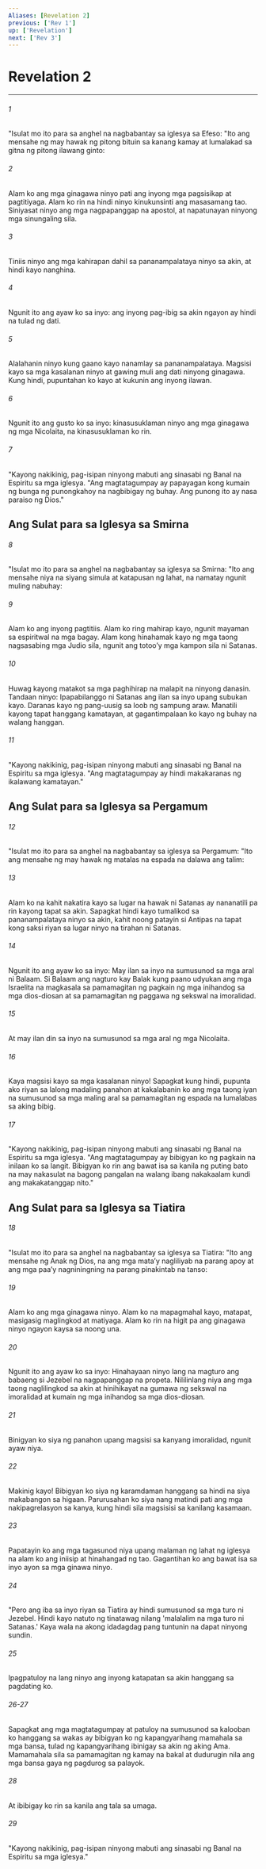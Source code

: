 ```yaml
---
Aliases: [Revelation 2]
previous: ['Rev 1']
up: ['Revelation']
next: ['Rev 3']
---
```

# Revelation 2

***

###### 1
"Isulat mo ito para sa anghel na nagbabantay sa iglesya sa Efeso: "Ito ang mensahe ng may hawak ng pitong bituin sa kanang kamay at lumalakad sa gitna ng pitong ilawang ginto: 

###### 2
Alam ko ang mga ginagawa ninyo pati ang inyong mga pagsisikap at pagtitiyaga. Alam ko rin na hindi ninyo kinukunsinti ang masasamang tao. Siniyasat ninyo ang mga nagpapanggap na apostol, at napatunayan ninyong mga sinungaling sila. 

###### 3
Tiniis ninyo ang mga kahirapan dahil sa pananampalataya ninyo sa akin, at hindi kayo nanghina. 

###### 4
Ngunit ito ang ayaw ko sa inyo: ang inyong pag-ibig sa akin ngayon ay hindi na tulad ng dati. 

###### 5
Alalahanin ninyo kung gaano kayo nanamlay sa pananampalataya. Magsisi kayo sa mga kasalanan ninyo at gawing muli ang dati ninyong ginagawa. Kung hindi, pupuntahan ko kayo at kukunin ang inyong ilawan. 

###### 6
Ngunit ito ang gusto ko sa inyo: kinasusuklaman ninyo ang mga ginagawa ng mga Nicolaita, na kinasusuklaman ko rin. 

###### 7
"Kayong nakikinig, pag-isipan ninyong mabuti ang sinasabi ng Banal na Espiritu sa mga iglesya. "Ang magtatagumpay ay papayagan kong kumain ng bunga ng punongkahoy na nagbibigay ng buhay. Ang punong ito ay nasa paraiso ng Dios." 

## Ang Sulat para sa Iglesya sa Smirna 

###### 8
"Isulat mo ito para sa anghel na nagbabantay sa iglesya sa Smirna: "Ito ang mensahe niya na siyang simula at katapusan ng lahat, na namatay ngunit muling nabuhay: 

###### 9
Alam ko ang inyong pagtitiis. Alam ko ring mahirap kayo, ngunit mayaman sa espiritwal na mga bagay. Alam kong hinahamak kayo ng mga taong nagsasabing mga Judio sila, ngunit ang totooʼy mga kampon sila ni Satanas. 

###### 10
Huwag kayong matakot sa mga paghihirap na malapit na ninyong danasin. Tandaan ninyo: Ipapabilanggo ni Satanas ang ilan sa inyo upang subukan kayo. Daranas kayo ng pang-uusig sa loob ng sampung araw. Manatili kayong tapat hanggang kamatayan, at gagantimpalaan ko kayo ng buhay na walang hanggan. 

###### 11
"Kayong nakikinig, pag-isipan ninyong mabuti ang sinasabi ng Banal na Espiritu sa mga iglesya. "Ang magtatagumpay ay hindi makakaranas ng ikalawang kamatayan." 

## Ang Sulat para sa Iglesya sa Pergamum 

###### 12
"Isulat mo ito para sa anghel na nagbabantay sa iglesya sa Pergamum: "Ito ang mensahe ng may hawak ng matalas na espada na dalawa ang talim: 

###### 13
Alam ko na kahit nakatira kayo sa lugar na hawak ni Satanas ay nananatili pa rin kayong tapat sa akin. Sapagkat hindi kayo tumalikod sa pananampalataya ninyo sa akin, kahit noong patayin si Antipas na tapat kong saksi riyan sa lugar ninyo na tirahan ni Satanas. 

###### 14
Ngunit ito ang ayaw ko sa inyo: May ilan sa inyo na sumusunod sa mga aral ni Balaam. Si Balaam ang nagturo kay Balak kung paano udyukan ang mga Israelita na magkasala sa pamamagitan ng pagkain ng mga inihandog sa mga dios-diosan at sa pamamagitan ng paggawa ng sekswal na imoralidad. 

###### 15
At may ilan din sa inyo na sumusunod sa mga aral ng mga Nicolaita. 

###### 16
Kaya magsisi kayo sa mga kasalanan ninyo! Sapagkat kung hindi, pupunta ako riyan sa lalong madaling panahon at kakalabanin ko ang mga taong iyan na sumusunod sa mga maling aral sa pamamagitan ng espada na lumalabas sa aking bibig. 

###### 17
"Kayong nakikinig, pag-isipan ninyong mabuti ang sinasabi ng Banal na Espiritu sa mga iglesya. "Ang magtatagumpay ay bibigyan ko ng pagkain na inilaan ko sa langit. Bibigyan ko rin ang bawat isa sa kanila ng puting bato na may nakasulat na bagong pangalan na walang ibang nakakaalam kundi ang makakatanggap nito." 

## Ang Sulat para sa Iglesya sa Tiatira 

###### 18
"Isulat mo ito para sa anghel na nagbabantay sa iglesya sa Tiatira: "Ito ang mensahe ng Anak ng Dios, na ang mga mataʼy nagliliyab na parang apoy at ang mga paaʼy nagniningning na parang pinakintab na tanso: 

###### 19
Alam ko ang mga ginagawa ninyo. Alam ko na mapagmahal kayo, matapat, masigasig maglingkod at matiyaga. Alam ko rin na higit pa ang ginagawa ninyo ngayon kaysa sa noong una. 

###### 20
Ngunit ito ang ayaw ko sa inyo: Hinahayaan ninyo lang na magturo ang babaeng si Jezebel na nagpapanggap na propeta. Nililinlang niya ang mga taong naglilingkod sa akin at hinihikayat na gumawa ng sekswal na imoralidad at kumain ng mga inihandog sa mga dios-diosan. 

###### 21
Binigyan ko siya ng panahon upang magsisi sa kanyang imoralidad, ngunit ayaw niya. 

###### 22
Makinig kayo! Bibigyan ko siya ng karamdaman hanggang sa hindi na siya makabangon sa higaan. Parurusahan ko siya nang matindi pati ang mga nakipagrelasyon sa kanya, kung hindi sila magsisisi sa kanilang kasamaan. 

###### 23
Papatayin ko ang mga tagasunod niya upang malaman ng lahat ng iglesya na alam ko ang iniisip at hinahangad ng tao. Gagantihan ko ang bawat isa sa inyo ayon sa mga ginawa ninyo. 

###### 24
"Pero ang iba sa inyo riyan sa Tiatira ay hindi sumusunod sa mga turo ni Jezebel. Hindi kayo natuto ng tinatawag nilang 'malalalim na mga turo ni Satanas.' Kaya wala na akong idadagdag pang tuntunin na dapat ninyong sundin. 

###### 25
Ipagpatuloy na lang ninyo ang inyong katapatan sa akin hanggang sa pagdating ko.

###### 26-27
Sapagkat ang mga magtatagumpay at patuloy na sumusunod sa kalooban ko hanggang sa wakas ay bibigyan ko ng kapangyarihang mamahala sa mga bansa, tulad ng kapangyarihang ibinigay sa akin ng aking Ama. Mamamahala sila sa pamamagitan ng kamay na bakal at dudurugin nila ang mga bansa gaya ng pagdurog sa palayok. 

###### 28
At ibibigay ko rin sa kanila ang tala sa umaga. 

###### 29
"Kayong nakikinig, pag-isipan ninyong mabuti ang sinasabi ng Banal na Espiritu sa mga iglesya."
